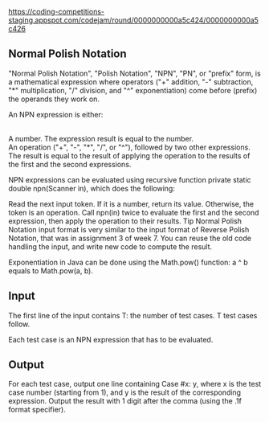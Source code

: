 https://coding-competitions-staging.appspot.com/codejam/round/0000000000a5c424/0000000000a5c426 <br>
<h2> Normal Polish Notation </h2>
"Normal Polish Notation", "Polish Notation", "NPN", "PN", or "prefix" form, is a mathematical expression where operators ("+" addition, "-" subtraction, "*" multiplication, "/" division, and "^" exponentiation) come before (prefix) the operands they work on.

An NPN expression is either:

<br> A number. The expression result is equal to the number.
<br> An operation ("+", "-", "*", "/", or "^"), followed by two other expressions. The result is equal to the result of applying the operation to the results of the first and the second expressions.


NPN expressions can be evaluated using recursive function private static double npn(Scanner in), which does the following:

Read the next input token. If it is a number, return its value.
Otherwise, the token is an operation. Call npn(in) twice to evaluate the first and the second expression, then apply the operation to their results.
Tip
Normal Polish Notation input format is very similar to the input format of Reverse Polish Notation, that was in assignment 3 of week 7. You can reuse the old code handling the input, and write new code to compute the result.

Exponentiation in Java can be done using the Math.pow() function: a ^ b equals to Math.pow(a, b).

<h2> Input </h2>
The first line of the input contains T: the number of test cases. T test cases follow.

Each test case is an NPN expression that has to be evaluated.

<h2> Output </h2>
For each test case, output one line containing Case #x: y, where x is the test case number (starting from 1), and y is the result of the corresponding expression. Output the result with 1 digit after the comma (using the .1f format specifier).
